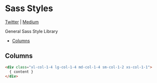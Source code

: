 # Sass Styles

[Twitter](https://twitter.com/sudoawesome) | [Medium](https://medium.com/@sudoawesome)

General Sass Style Library

* [Columns](../styles/columns.scss)

## Columns

```html
<div class="xl-col-1-4 lg-col-1-4 md-col-1-4 sm-col-1-2 xs-col-1-1">
  { content }
</div>
```
